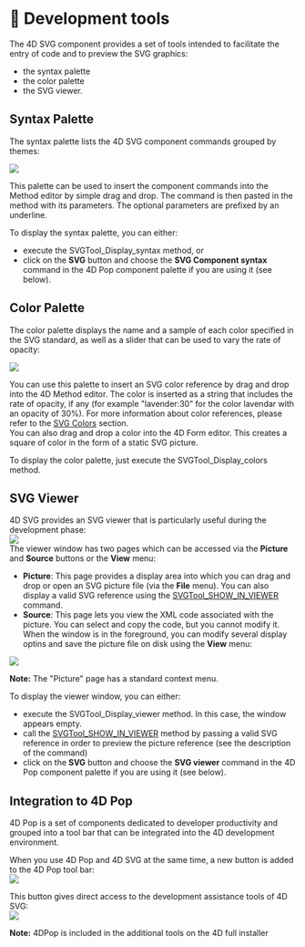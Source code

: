 # 🧩 Development tools

The 4D SVG component provides a set of tools intended to facilitate the entry of code and to preview the SVG graphics:

* the syntax palette
* the color palette
* the SVG viewer.

## Syntax Palette  

The syntax palette lists the 4D SVG component commands grouped by themes:

![](https://doc.4d.com/4Dv19/picture/193231/pict193231.en.png)

This palette can be used to insert the component commands into the Method editor by simple drag and drop. The command is then pasted in the method with its parameters. The optional parameters are prefixed by an underline.

To display the syntax palette, you can either:

* execute the SVGTool_Display_syntax method, or
* click on the **SVG** button and choose the **SVG Component syntax** command in the 4D Pop component palette if you are using it (see below).

## Color Palette  

The color palette displays the name and a sample of each color specified in the SVG standard, as well as a slider that can be used to vary the rate of opacity:

![](https://doc.4d.com/4Dv19/picture/193232/pict193232.en.png)

You can use this palette to insert an SVG color reference by drag and drop into the 4D Method editor. The color is inserted as a string that includes the rate of opacity, if any (for example "lavender:30" for the color lavendar with an opacity of 30%). For more information about color references, please refer to the [SVG Colors](SVG%20Colors.md) section.  
You can also drag and drop a color into the 4D Form editor. This creates a square of color in the form of a static SVG picture.

To display the color palette, just execute the SVGTool_Display_colors method.

## SVG Viewer  

4D SVG provides an SVG viewer that is particularly useful during the development phase:  
![](https://doc.4d.com/4Dv19/picture/193233/pict193233.en.png)  
The viewer window has two pages which can be accessed via the **Picture** and **Source** buttons or the **View** menu:

* **Picture**: This page provides a display area into which you can drag and drop or open an SVG picture file (via the **File** menu). You can also display a valid SVG reference using the [SVGTool_SHOW_IN_VIEWER](Methods/SVGTool_SHOW_IN_VIEWER.md) command.
* **Source**: This page lets you view the XML code associated with the picture. You can select and copy the code, but you cannot modify it.  
    When the window is in the foreground, you can modify several display optins and save the picture file on disk using the **View** menu:

![](https://doc.4d.com/4Dv19/picture/193234/pict193234.en.png)

**Note:** The "Picture" page has a standard context menu.

To display the viewer window, you can either:

* execute the SVGTool_Display_viewer method. In this case, the window appears empty.
* call the [SVGTool_SHOW_IN_VIEWER](Methods/SVGTool_SHOW_IN_VIEWER.md) method by passing a valid SVG reference in order to preview the picture reference (see the description of the command)
* click on the **SVG** button and choose the **SVG viewer** command in the 4D Pop component palette if you are using it (see below).

## Integration to 4D Pop  

4D Pop is a set of components dedicated to developer productivity and grouped into a tool bar that can be integrated into the 4D development environment.

When you use 4D Pop and 4D SVG at the same time, a new button is added to the 4D Pop tool bar:  
![](https://doc.4d.com/4Dv19/picture/193235/pict193235.en.png)

This button gives direct access to the development assistance tools of 4D SVG:  
![](https://doc.4d.com/4Dv19/picture/193236/pict193236.en.png)

**Note:** 4DPop is included in the additional tools on the 4D full installer